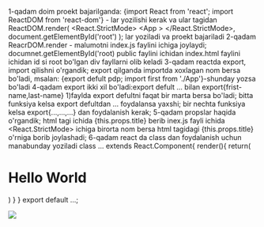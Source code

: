
1-qadam 
doim proekt bajarilganda:
{import React from 'react';
import ReactDOM from 'react-dom'} - lar yozilishi kerak va ular tagidan
ReactDOM.render(
  <React.StrictMode>
    <App \>
  </React.StrictMode>,
  document.getElementById('root')
); lar yoziladi va proekt bajariladi
2-qadam 
ReacrDOM.render - malumotni index.js faylini ichiga joylaydi;
documnet.getElementById('root)
public faylini ichidan index.html faylini ichidan id si root bo'lgan div fayllarni olib keladi 
3-qadam
 reactda export, import qilishni o'rgandik;
export qilganda importda xoxlagan nom bersa bo'ladi,
msalan: {export defult pdp;
import first from './App'}-shunday yozsa bo'ladi
4-qadam
export ikki xil bo'ladi:export defult ... bilan export{frist-name,last-name} 
1)faylda export defultni faqat bir marta bersa bo'ladi;
bitta funksiya kelsa export defultdan ... foydalansa yaxshi;
bir nechta funksiya kelsa export{...,...,...} dan foydalanish kerak;
5-qadam
propslar haqida o'rgandik;
html tagi ichida {this.props.title} berib 
inex.js fayli ichida  
  <React.StrictMode>
  <App title='..'> ichiga birorta nom bersa html tagidagi {this.props.title} o'rniga borib joylashadi;
6-qadam
react da class dan foydalanish uchun manabunday yoziladi 
class ... extends React.Component{
  render(){
    return(
      <div>
        <h1>Hello World</h1>
      </div>
    )
  }
}
export default ...;
 

 <img src={logo}></img>
